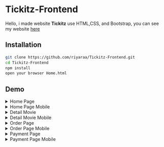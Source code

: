 # Tickitz-Frontend

<p>Hello, i made website <b>Tickitz</b> use HTML,CSS, and Bootstrap, you can see my website <a href="https://tickitz-demo-web.netlify.app">here</a></p>

## Installation
```sh
git clone https://github.com/riyaraa/Tickitz-Frontend.git
cd Tickitz-Frontend
npm install
open your browser Home.html
```

## Demo

<details>
  <summary>
    Home Page
  </summary>
<img src="assets/screenshot/HomePage.png" alt="Home Page" />
</details>

<details>
  <summary>
    Home Page Mobile 
  </summary>
<img src="assets/screenshot/Home-Mobile.png" alt="Home Page" />
</details>

<details>
  <summary>
   Detail Movie
  </summary>
<img src="assets/screenshot/Detail.png" alt="Home Page" />
</details>

<details>
  <summary>
   Detail Movie Mobile 
  </summary>
<img src="assets/screenshot/Detail-mobile.png" alt="Home Page" />
</details>

<details>
  <summary>
    Order Page
  </summary>
<img src="assets/screenshot/OrderPage.png" alt="Home Page" />
</details>

<details>
  <summary>
   Order Page Mobile
  </summary>
<img src="assets/screenshot/Order-Mobile.png" alt="Home Page" />
</details>

<details>
  <summary>
    Payment Page
  </summary>
<img src="assets/screenshot/PaymentPage.png" alt="Home Page" />
</details>

<details>
  <summary>
   Payment Page Mobile
  </summary>
<img src="assets/screenshot/Payment-mobile.png" alt="Home Page" />
</details>
